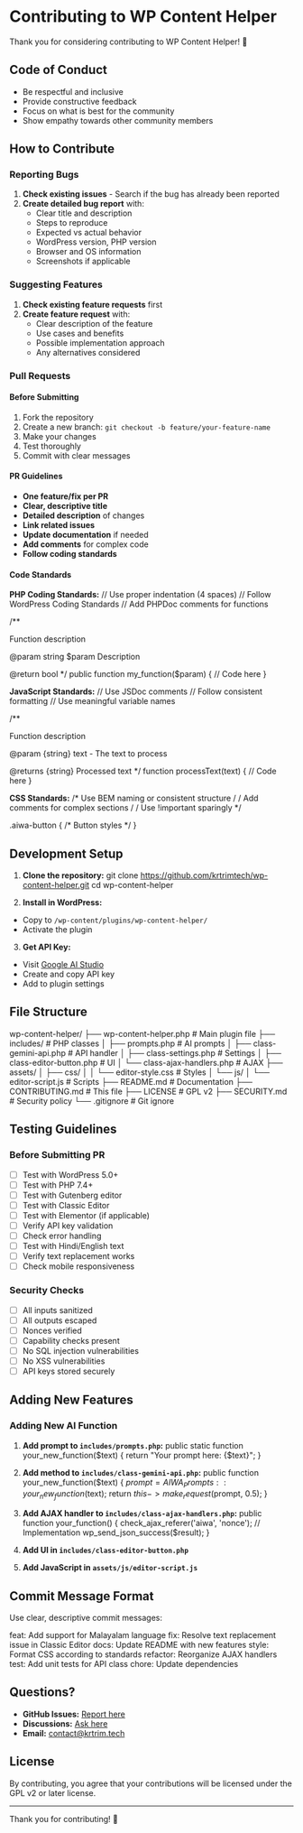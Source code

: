 # Contributing to WP Content Helper

Thank you for considering contributing to WP Content Helper! 🎉

## Code of Conduct

- Be respectful and inclusive
- Provide constructive feedback
- Focus on what is best for the community
- Show empathy towards other community members

## How to Contribute

### Reporting Bugs

1. **Check existing issues** - Search if the bug has already been reported
2. **Create detailed bug report** with:
   - Clear title and description
   - Steps to reproduce
   - Expected vs actual behavior
   - WordPress version, PHP version
   - Browser and OS information
   - Screenshots if applicable

### Suggesting Features

1. **Check existing feature requests** first
2. **Create feature request** with:
   - Clear description of the feature
   - Use cases and benefits
   - Possible implementation approach
   - Any alternatives considered

### Pull Requests

#### Before Submitting

1. Fork the repository
2. Create a new branch: `git checkout -b feature/your-feature-name`
3. Make your changes
4. Test thoroughly
5. Commit with clear messages

#### PR Guidelines

- **One feature/fix per PR**
- **Clear, descriptive title**
- **Detailed description** of changes
- **Link related issues**
- **Update documentation** if needed
- **Add comments** for complex code
- **Follow coding standards**

#### Code Standards

**PHP Coding Standards:**
// Use proper indentation (4 spaces)
// Follow WordPress Coding Standards
// Add PHPDoc comments for functions

/**

Function description

@param string $param Description

@return bool
*/
public function my_function($param) {
// Code here
}



**JavaScript Standards:**
// Use JSDoc comments
// Follow consistent formatting
// Use meaningful variable names

/**

Function description

@param {string} text - The text to process

@returns {string} Processed text
*/
function processText(text) {
// Code here
}



**CSS Standards:**
/* Use BEM naming or consistent structure /
/ Add comments for complex sections /
/ Use !important sparingly */

.aiwa-button {
/* Button styles */
}


## Development Setup

1. **Clone the repository:**
git clone https://github.com/krtrimtech/wp-content-helper.git
cd wp-content-helper

2. **Install in WordPress:**
- Copy to `/wp-content/plugins/wp-content-helper/`
- Activate the plugin

3. **Get API Key:**
- Visit [Google AI Studio](https://aistudio.google.com/app/apikey)
- Create and copy API key
- Add to plugin settings

## File Structure

wp-content-helper/
├── wp-content-helper.php # Main plugin file
├── includes/ # PHP classes
│ ├── prompts.php # AI prompts
│ ├── class-gemini-api.php # API handler
│ ├── class-settings.php # Settings
│ ├── class-editor-button.php # UI
│ └── class-ajax-handlers.php # AJAX
├── assets/
│ ├── css/
│ │ └── editor-style.css # Styles
│ └── js/
│ └── editor-script.js # Scripts
├── README.md # Documentation
├── CONTRIBUTING.md # This file
├── LICENSE # GPL v2
├── SECURITY.md # Security policy
└── .gitignore # Git ignore



## Testing Guidelines

### Before Submitting PR

- [ ] Test with WordPress 5.0+
- [ ] Test with PHP 7.4+
- [ ] Test with Gutenberg editor
- [ ] Test with Classic Editor
- [ ] Test with Elementor (if applicable)
- [ ] Verify API key validation
- [ ] Check error handling
- [ ] Test with Hindi/English text
- [ ] Verify text replacement works
- [ ] Check mobile responsiveness

### Security Checks

- [ ] All inputs sanitized
- [ ] All outputs escaped
- [ ] Nonces verified
- [ ] Capability checks present
- [ ] No SQL injection vulnerabilities
- [ ] No XSS vulnerabilities
- [ ] API keys stored securely

## Adding New Features

### Adding New AI Function

1. **Add prompt to `includes/prompts.php`:**
public static function your_new_function($text) {
return "Your prompt here: {$text}";
}



2. **Add method to `includes/class-gemini-api.php`:**
public function your_new_function($text) {
$prompt = AIWA_Prompts::your_new_function($text);
return $this->make_request($prompt, 0.5);
}



3. **Add AJAX handler to `includes/class-ajax-handlers.php`:**
public function your_function() {
check_ajax_referer('aiwa', 'nonce');
// Implementation
wp_send_json_success($result);
}



4. **Add UI in `includes/class-editor-button.php`**
5. **Add JavaScript in `assets/js/editor-script.js`**

## Commit Message Format

Use clear, descriptive commit messages:

feat: Add support for Malayalam language
fix: Resolve text replacement issue in Classic Editor
docs: Update README with new features
style: Format CSS according to standards
refactor: Reorganize AJAX handlers
test: Add unit tests for API class
chore: Update dependencies



## Questions?

- **GitHub Issues:** [Report here](https://github.com/krtrimtech/wp-content-helper/issues)
- **Discussions:** [Ask here](https://github.com/krtrimtech/wp-content-helper/discussions)
- **Email:** contact@krtrim.tech

## License

By contributing, you agree that your contributions will be licensed under the GPL v2 or later license.

---

Thank you for contributing! 🙏
